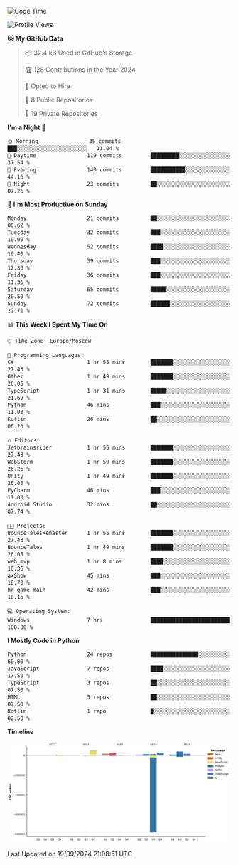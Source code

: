 <!--START_SECTION:waka-->
![Code Time](http://img.shields.io/badge/Code%20Time-520%20hrs%2019%20mins-blue)

![Profile Views](http://img.shields.io/badge/Profile%20Views-4-blue)

**🐱 My GitHub Data** 

> 📦 32.4 kB Used in GitHub's Storage 
 > 
> 🏆 128 Contributions in the Year 2024
 > 
> 💼 Opted to Hire
 > 
> 📜 8 Public Repositories 
 > 
> 🔑 19 Private Repositories 
 > 
**I'm a Night 🦉** 

```text
🌞 Morning                35 commits          ███░░░░░░░░░░░░░░░░░░░░░░   11.04 % 
🌆 Daytime                119 commits         █████████░░░░░░░░░░░░░░░░   37.54 % 
🌃 Evening                140 commits         ███████████░░░░░░░░░░░░░░   44.16 % 
🌙 Night                  23 commits          ██░░░░░░░░░░░░░░░░░░░░░░░   07.26 % 
```
📅 **I'm Most Productive on Sunday** 

```text
Monday                   21 commits          ██░░░░░░░░░░░░░░░░░░░░░░░   06.62 % 
Tuesday                  32 commits          ███░░░░░░░░░░░░░░░░░░░░░░   10.09 % 
Wednesday                52 commits          ████░░░░░░░░░░░░░░░░░░░░░   16.40 % 
Thursday                 39 commits          ███░░░░░░░░░░░░░░░░░░░░░░   12.30 % 
Friday                   36 commits          ███░░░░░░░░░░░░░░░░░░░░░░   11.36 % 
Saturday                 65 commits          █████░░░░░░░░░░░░░░░░░░░░   20.50 % 
Sunday                   72 commits          ██████░░░░░░░░░░░░░░░░░░░   22.71 % 
```


📊 **This Week I Spent My Time On** 

```text
🕑︎ Time Zone: Europe/Moscow

💬 Programming Languages: 
C#                       1 hr 55 mins        ███████░░░░░░░░░░░░░░░░░░   27.43 % 
Other                    1 hr 49 mins        ███████░░░░░░░░░░░░░░░░░░   26.05 % 
TypeScript               1 hr 31 mins        █████░░░░░░░░░░░░░░░░░░░░   21.69 % 
Python                   46 mins             ███░░░░░░░░░░░░░░░░░░░░░░   11.03 % 
Kotlin                   26 mins             ██░░░░░░░░░░░░░░░░░░░░░░░   06.23 % 

🔥 Editors: 
Jetbrainsrider           1 hr 55 mins        ███████░░░░░░░░░░░░░░░░░░   27.43 % 
WebStorm                 1 hr 50 mins        ███████░░░░░░░░░░░░░░░░░░   26.26 % 
Unity                    1 hr 49 mins        ███████░░░░░░░░░░░░░░░░░░   26.05 % 
PyCharm                  46 mins             ███░░░░░░░░░░░░░░░░░░░░░░   11.03 % 
Android Studio           32 mins             ██░░░░░░░░░░░░░░░░░░░░░░░   07.74 % 

🐱‍💻 Projects: 
BounceTalesRemaster      1 hr 55 mins        ███████░░░░░░░░░░░░░░░░░░   27.43 % 
BounceTales              1 hr 49 mins        ███████░░░░░░░░░░░░░░░░░░   26.05 % 
web_mvp                  1 hr 8 mins         ████░░░░░░░░░░░░░░░░░░░░░   16.36 % 
axShow                   45 mins             ███░░░░░░░░░░░░░░░░░░░░░░   10.70 % 
hr_game_main             42 mins             ███░░░░░░░░░░░░░░░░░░░░░░   10.16 % 

💻 Operating System: 
Windows                  7 hrs               █████████████████████████   100.00 % 
```

**I Mostly Code in Python** 

```text
Python                   24 repos            ███████████████░░░░░░░░░░   60.00 % 
JavaScript               7 repos             ████░░░░░░░░░░░░░░░░░░░░░   17.50 % 
TypeScript               3 repos             ██░░░░░░░░░░░░░░░░░░░░░░░   07.50 % 
HTML                     3 repos             ██░░░░░░░░░░░░░░░░░░░░░░░   07.50 % 
Kotlin                   1 repo              █░░░░░░░░░░░░░░░░░░░░░░░░   02.50 % 
```



**Timeline**

![Lines of Code chart](https://raw.githubusercontent.com/adlemx/adlemx/main/assets/bar_graph.png)


 Last Updated on 19/09/2024 21:08:51 UTC
<!--END_SECTION:waka-->
